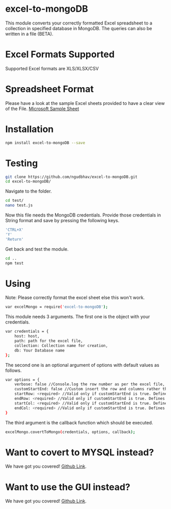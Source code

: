 # excel-to-mongoDB 
This module converts your correctly formatted Excel spreadsheet to a collection in specified database in MongoDB. The queries can also be written in a file (BETA).

# Excel Formats Supported
Supported Excel formats are XLS/XLSX/CSV

# Spreadsheet Format
Please have a look at the sample Excel sheets provided to have a clear view of the File. <a href="https://go.microsoft.com/fwlink/?LinkID=521962">Microsoft Sample Sheet</a>

# Installation
```sh
npm install excel-to-mongoDB --save
```

# Testing

```sh
git clone https://github.com/ngudbhav/excel-to-mongoDB.git
cd excel-to-mongoDB/
```
Navigate to the folder.
```sh
cd test/
nano test.js
```
Now this file needs the MongoDB credentials. Provide those credentials in String format and save by pressing the following keys.
```sh
'CTRL+X'
'Y'
'Return'
```
Get back and test the module.
```sh
cd ..
npm test
```
# Using
Note: Please correctly format the excel sheet else this won't work.
```sh
var excelMongo = require('excel-to-mongoDB');
```
This module needs 3 arguments.
The first one is the object with your credentials.

```sh
var credentials = {
	host: host,
	path: path for the excel file,
	collection: Collection name for creation,
	db: Your Database name
};
```
The second one is an optional argument of options with default values as follows.
```sh
var options = {
	verbose: false //Console.log the row number as per the excel file, if true.
	customStartEnd: false //Custom insert the row and columns rather than full excel-file. Do take care! Specifying endRow or endCol may result in insertion of redundant data.
	startRow: <required> //Valid only if customStartEnd is true. Defines the start Row of the data.
	endRow: <required> //Valid only if customStartEnd is true. Defines the end Row of the data.
	startCol: <required> //Valid only if customStartEnd is true. Defines the start Column of the data.
	endCol: <required> //Valid only if customStartEnd is true. Defines the end Column of the data.
}
```
The third argument is the callback function which should be executed.

```sh
excelMongo.covertToMongo(credentials, options, callback);
```

# Want to covert to MYSQL instead?
We have got you covered! <a href="https://github.com/ngudbhav/excel-to-mysql">Github Link</a>.

# Want to use the GUI instead?
We have got you covered! <a href="https://github.com/ngudbhav/TriCo-electron-app">Github Link</a>.